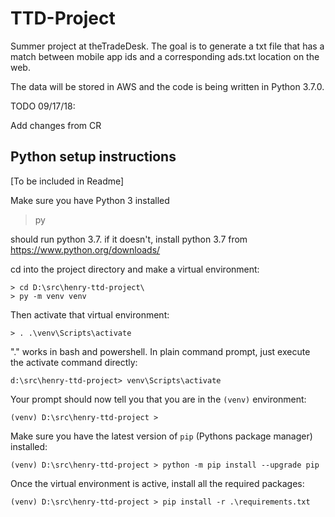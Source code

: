 # TTD-Project
Summer project at theTradeDesk. The goal is to generate a txt file that has a match between mobile app ids and a corresponding ads.txt location on the web.


The data will be stored in AWS and the code is being written in Python 3.7.0.


TODO 09/17/18:


Add changes from CR

Python setup instructions
-------------------------

[To be included in Readme]


Make sure you have Python 3 installed


> py


should run python 3.7. if it doesn't, install python 3.7 from https://www.python.org/downloads/


cd into the project directory and make a virtual environment:


	> cd D:\src\henry-ttd-project\
	> py -m venv venv


Then activate that virtual environment:


    > . .\venv\Scripts\activate


"." works in bash and powershell. In plain command prompt, just execute the activate command directly:


	d:\src\henry-ttd-project> venv\Scripts\activate


Your prompt should now tell you that you are in the `(venv)` environment:


    (venv) D:\src\henry-ttd-project >


Make sure you have the latest version of `pip` (Pythons package manager) installed:


	(venv) D:\src\henry-ttd-project > python -m pip install --upgrade pip


Once the virtual environment is active, install all the required packages:


 	(venv) D:\src\henry-ttd-project > pip install -r .\requirements.txt